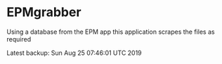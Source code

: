 # EPMgrabber
Using a database from the EPM app this application scrapes the files as required


Latest backup: Sun Aug 25 07:46:01 UTC 2019
